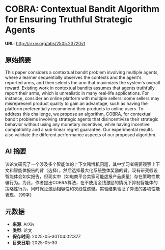 # COBRA: Contextual Bandit Algorithm for Ensuring Truthful Strategic Agents

**URL**: http://arxiv.org/abs/2505.23720v1

## 原始摘要

This paper considers a contextual bandit problem involving multiple agents,
where a learner sequentially observes the contexts and the agent's reported
arms, and then selects the arm that maximizes the system's overall reward.
Existing work in contextual bandits assumes that agents truthfully report their
arms, which is unrealistic in many real-life applications. For instance,
consider an online platform with multiple sellers; some sellers may
misrepresent product quality to gain an advantage, such as having the platform
preferentially recommend their products to online users. To address this
challenge, we propose an algorithm, COBRA, for contextual bandit problems
involving strategic agents that disincentivize their strategic behavior without
using any monetary incentives, while having incentive compatibility and a
sub-linear regret guarantee. Our experimental results also validate the
different performance aspects of our proposed algorithm.


## AI 摘要

该论文研究了一个涉及多个智能体的上下文赌博机问题，其中学习者需要观察上下文和智能体报告的臂（选择），然后选择最大化系统整体奖励的臂。现有研究假设智能体会如实报告，但现实中（如电商平台卖家可能虚报产品质量）存在策略性欺骗行为。为此，作者提出COBRA算法，在不使用金钱激励的情况下抑制智能体的策略性行为，同时保证激励相容性和次线性遗憾。实验结果验证了算法的各项性能表现。（99字）

## 元数据

- **来源**: ArXiv
- **类型**: 论文
- **保存时间**: 2025-05-30T04:02:37Z
- **目录日期**: 2025-05-30
